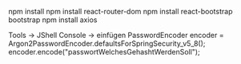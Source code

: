 
npm install
npm install react-router-dom
npm install react-bootstrap bootstrap
npm install axios

Tools -> JShell Console -> einfügen
PasswordEncoder encoder = Argon2PasswordEncoder.defaultsForSpringSecurity_v5_8();
encoder.encode("passwortWelchesGehashtWerdenSoll");
